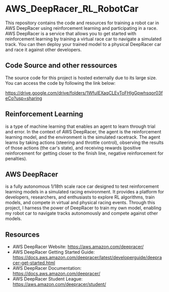 # AWS_DeepRacer_RL_RobotCar

This repository contains the code and resources for training a robot car in AWS DeepRacer using reinforcement learning and participating in a race. AWS DeepRacer is a service that allows you to get started with reinforcement learning by training a virtual race car to navigate a simulated track. You can then deploy your trained model to a physical DeepRacer car and race it against other developers.

## Code Source and other ressources
The source code for this project is hosted externally due to its large size. You can access the code by following the link below:

https://drive.google.com/drive/folders/1WfuIEXaqCLEvToFHlgGpwhsqor03feCo?usp=sharing

## Reinforcement Learning
is a type of machine learning that enables an agent to learn through trial and error. In the context of AWS DeepRacer, the agent is the reinforcement learning model, and the environment is the simulated racetrack. The agent learns by taking actions (steering and throttle control), observing the results of those actions (the car's state), and receiving rewards (positive reinforcement for getting closer to the finish line, negative reinforcement for penalties).


## AWS DeepRacer 
is a fully autonomous 1/18th scale race car designed to test reinforcement learning models in a simulated racing environment. It provides a platform for developers, researchers, and enthusiasts to explore RL algorithms, train models, and compete in virtual and physical racing events. Through this project, I harness the power of DeepRacer to train my own model, enabling my robot car to navigate tracks autonomously and compete against other models.


## Resources

- AWS DeepRacer Website: https://aws.amazon.com/deepracer/
- AWS DeepRacer Getting Started Guide: https://docs.aws.amazon.com/deepracer/latest/developerguide/deepracer-get-started.html
- AWS DeepRacer Documentation: https://docs.aws.amazon.com/deepracer/
- AWS DeepRacer Student League: https://aws.amazon.com/deepracer/student/
